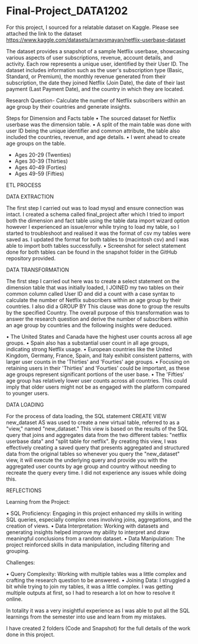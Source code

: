 # Final-Project_DATA1202
For this project, I sourced for a relatable dataset on Kaggle. Please see attached the link to the dataset https://www.kaggle.com/datasets/arnavsmayan/netflix-userbase-dataset

The dataset provides a snapshot of a sample Netflix userbase, showcasing various aspects of user subscriptions, revenue, account details, and activity. Each row represents a unique user, identified by their User ID. The dataset includes information such as the user's subscription type (Basic, Standard, or Premium), the monthly revenue generated from their subscription, the date they joined Netflix (Join Date), the date of their last payment (Last Payment Date), and the country in which they are located.

Research Question- Calculate the number of Netflix subscribers within an age group by their countries and generate insights.

Steps for Dimension and Facts table 
•	The sourced dataset for Netflix userbase was the dimension table. 
•	A split of the main table was done with user ID being the unique identifier and common attribute, the table also included the countries, revenue, and age details. 
•	I went ahead to create age groups on the table. 
-	Ages 20-29 (Twenties) 
-	Ages 30-39 (Thirties)
-	Ages 40-49 (Forties) 
-	Ages 49-59 (Fifties)

ETL PROCESS

DATA EXTRACTION 

The first step I carried out was to load mysql and ensure connection was intact. I created a schema called final_project after which I tried to import both the dimension and fact table using the table data import wizard option however I experienced an issue/error while trying to load my table, so I started to troubleshoot and realised it was the format of csv my tables were saved as. I updated the format for both tables to (macintosh csv) and I was able to import both tables successfully. 
•	Screenshot for select statement done for both tables can be found in the snapshot folder in the GitHub repository provided.

DATA TRANSFORMATION

The first step I carried out here was to create a select statement on the dimension table that was initially loaded, I JOINED my two tables on their common column called User ID and did a count with a case syntax to calculate the number of Netflix subscribers within an age group by their countries. I also did a GROUP BY This clause was done to group the results by the specified Country. The overall purpose of this transformation was to answer the research question and derive the number of subscribers within an age group by countries and the following insights were deduced. 

•	The United States and Canada have the highest user counts across all age groups.
•	Spain also has a substantial user count in all age groups, indicating strong Netflix usage.
•	European countries like the United Kingdom, Germany, France, Spain, and Italy exhibit consistent patterns, with larger user counts in the 'Thirties' and 'Fourties' age groups.
•	Focusing on retaining users in their 'Thirties' and 'Fourties' could be important, as these age groups represent significant portions of the user base.
•	The 'Fifties' age group has relatively lower user counts across all countries. This could imply that older users might not be as engaged with the platform compared to younger users.

DATA LOADING 

For the process of data loading, the SQL statement CREATE VIEW new_dataset AS was used to create a new virtual table, referred to as a "view," named "new_dataset." This view is based on the results of the SQL query that joins and aggregates data from the two different tables: "netflix userbase data" and "split table for netflix". By creating this view, I was effectively creating a saved query that presents aggregated and structured data from the original tables so whenever you query the "new_dataset" view, it will execute the underlying query and provide you with the aggregated user counts by age group and country without needing to recreate the query every time. I did not experience any issues while doing this. 

REFLECTIONS 

Learning from the Project:

•	SQL Proficiency: Engaging in this project enhanced my skills in writing SQL queries, especially complex ones involving joins, aggregations, and the creation of views.
•	Data Interpretation: Working with datasets and generating insights helped improve my ability to interpret and draw meaningful conclusions from a random dataset.
•	Data Manipulation: The project reinforced skills in data manipulation, including filtering and grouping.

Challenges:

•	Query Complexity: Working with multiple tables was a little complex and crafting the research question to be answered.
•	Joining Data: I struggled a bit while trying to join my tables, it was a little complex. I was getting multiple outputs at first, so I had to research a lot on how to resolve it online. 

In totality it was a very insightful experience as I was able to put all the SQL learnings from the semester into use and learn from my mistakes.

I have created 2 folders (Code and Snapshot) for the full details of the work done in this project.
